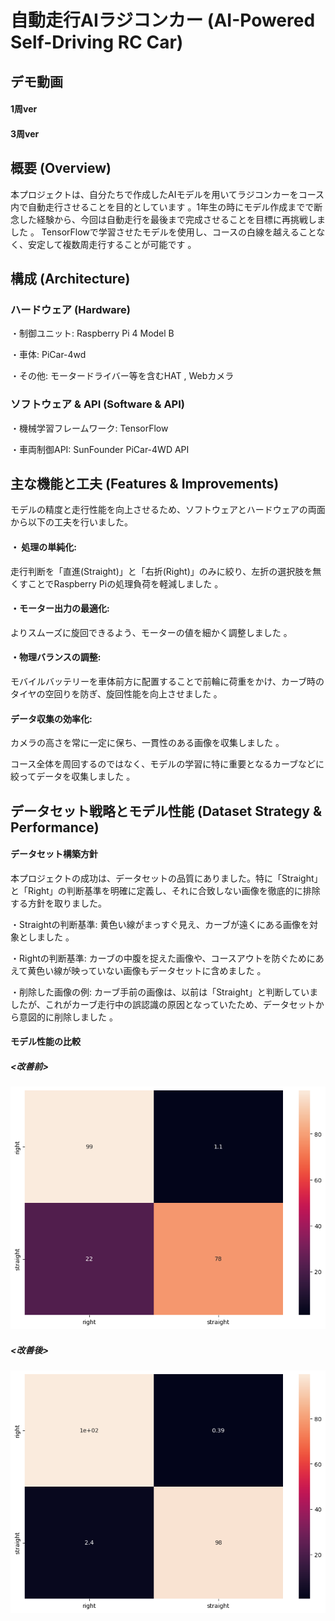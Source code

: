 # 自動走行AIラジコンカー (AI-Powered Self-Driving RC Car)

## デモ動画
#### 1周ver

#### 3周ver

## 概要 (Overview)
本プロジェクトは、自分たちで作成したAIモデルを用いてラジコンカーをコース内で自動走行させることを目的としています 。1年生の時にモデル作成までで断念した経験から、今回は自動走行を最後まで完成させることを目標に再挑戦しました 。
TensorFlowで学習させたモデルを使用し、コースの白線を越えることなく、安定して複数周走行することが可能です 。

## 構成 (Architecture)
### ハードウェア (Hardware)

・制御ユニット: Raspberry Pi 4 Model B 

・車体: PiCar-4wd 

・その他: モータードライバー等を含むHAT , Webカメラ 

### ソフトウェア & API (Software & API)

・機械学習フレームワーク: TensorFlow 

・車両制御API: SunFounder PiCar-4WD API

## 主な機能と工夫 (Features & Improvements)

モデルの精度と走行性能を向上させるため、ソフトウェアとハードウェアの両面から以下の工夫を行いました。

#### ・ 処理の単純化: 

走行判断を「直進(Straight)」と「右折(Right)」のみに絞り、左折の選択肢を無くすことでRaspberry Piの処理負荷を軽減しました 。


#### ・モーター出力の最適化:

よりスムーズに旋回できるよう、モーターの値を細かく調整しました 。


#### ・物理バランスの調整: 

モバイルバッテリーを車体前方に配置することで前輪に荷重をかけ、カーブ時のタイヤの空回りを防ぎ、旋回性能を向上させました 。

#### データ収集の効率化:

カメラの高さを常に一定に保ち、一貫性のある画像を収集しました 。

コース全体を周回するのではなく、モデルの学習に特に重要となるカーブなどに絞ってデータを収集しました 。

## データセット戦略とモデル性能 (Dataset Strategy & Performance)

#### データセット構築方針

本プロジェクトの成功は、データセットの品質にありました。特に「Straight」と「Right」の判断基準を明確に定義し、それに合致しない画像を徹底的に排除する方針を取りました。

・Straightの判断基準: 黄色い線がまっすぐ見え、カーブが遠くにある画像を対象としました 。

・Rightの判断基準: カーブの中腹を捉えた画像や、コースアウトを防ぐためにあえて黄色い線が映っていない画像もデータセットに含めました 。

・削除した画像の例: カーブ手前の画像は、以前は「Straight」と判断していましたが、これがカーブ走行中の誤認識の原因となっていたため、データセットから意図的に削除しました 。

#### モデル性能の比較
##### <改善前>
![混合行列7.png](混合行列/混合行列7.png)

##### <改善後>
![混合行列８.png](混合行列/混合行列８.png)




